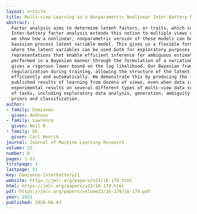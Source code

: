 ```yaml
---
layout: article
title: Multi-view Learning as a Nonparametric Nonlinear Inter-Battery Factor Analysis
abstract: |
  Factor analysis aims to determine latent factors, or traits, which summarize a given data set. 
  Inter-battery factor analysis extends this notion to multiple views of the data. In this paper 
  we show how a nonlinear, nonparametric version of these models can be recovered through the 
  Gaussian process latent variable model. This gives us a flexible formalism for multi-view learning 
  where the latent variables can be used both for exploratory purposes and for learning 
  representations that enable efficient inference for ambiguous estimation tasks. Learning is 
  performed in a Bayesian manner through the formulation of a variational compression scheme which 
  gives a rigorous lower bound on the log likelihood. Our Bayesian framework provides strong 
  regularization during training, allowing the structure of the latent space to be determined 
  efficiently and automatically. We demonstrate this by producing the first (to our knowledge) 
  published results of learning from dozens of views, even when data is scarce. We further show 
  experimental results on several different types of multi-view data sets and for different kinds 
  of tasks, including exploratory data analysis, generation, ambiguity modelling through latent 
  priors and classification.
author:
- family: Damianou
  given: Andreas
- family: Lawrence
  given: Neil D. 
- family: Ek
  given: Carl Henrik
journal: Journal of Machine Learning Research
volume: 22
number: 8
pages: 1-51
firstpage: 1
lastpage: 51
key: Damianou-interbattery21
website: https://jmlr.org/papers/v22/16-179.html 
html: https://jmlr.org/papers/v22/16-179.html
pdf: https://jmlr.org/papers/volume22/16-179/16-179.pdf
year: 2021
published: 2020-06-03
---
```

